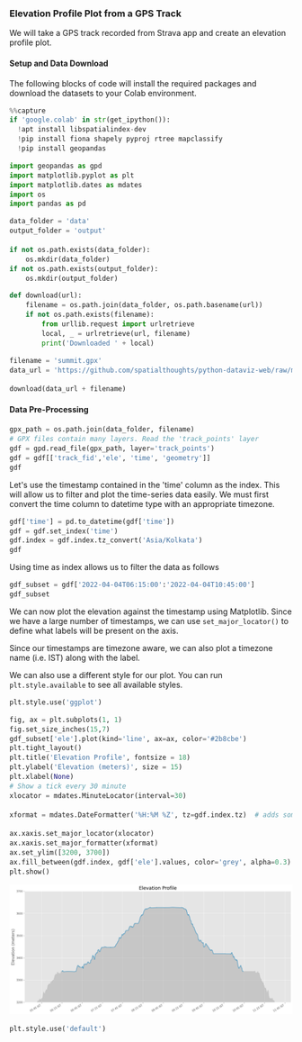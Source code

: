 ### Elevation Profile Plot from a GPS Track

We will take a GPS track recorded from Strava app and create an elevation profile plot.

#### Setup and Data Download

The following blocks of code will install the required packages and download the datasets to your Colab environment.


```python
%%capture
if 'google.colab' in str(get_ipython()):
  !apt install libspatialindex-dev
  !pip install fiona shapely pyproj rtree mapclassify
  !pip install geopandas
```


```python
import geopandas as gpd
import matplotlib.pyplot as plt
import matplotlib.dates as mdates
import os
import pandas as pd

```


```python
data_folder = 'data'
output_folder = 'output'

if not os.path.exists(data_folder):
    os.mkdir(data_folder)
if not os.path.exists(output_folder):
    os.mkdir(output_folder)
```


```python
def download(url):
    filename = os.path.join(data_folder, os.path.basename(url))
    if not os.path.exists(filename):
        from urllib.request import urlretrieve
        local, _ = urlretrieve(url, filename)
        print('Downloaded ' + local)
```


```python
filename = 'summit.gpx'
data_url = 'https://github.com/spatialthoughts/python-dataviz-web/raw/main/data/gps/'

download(data_url + filename)
```

#### Data Pre-Processing


```python
gpx_path = os.path.join(data_folder, filename)
# GPX files contain many layers. Read the 'track_points' layer
gdf = gpd.read_file(gpx_path, layer='track_points')
gdf = gdf[['track_fid','ele', 'time', 'geometry']]
gdf
```

Let's use the timestamp contained in the 'time' column as the index. This will allow us to filter and plot the time-series data easily. We must first convert the time column to datetime type with an appropriate timezone.


```python
gdf['time'] = pd.to_datetime(gdf['time'])
gdf = gdf.set_index('time')
gdf.index = gdf.index.tz_convert('Asia/Kolkata')
gdf
```

Using time as index allows us to filter the data as follows


```python
gdf_subset = gdf['2022-04-04T06:15:00':'2022-04-04T10:45:00']
gdf_subset
```

We can now plot the elevation against the timestamp using Matplotlib. Since we have a large number of timestamps, we can use `set_major_locator()` to define what labels will be present on the axis.

Since our timestamps are timezone aware, we can also plot a timezone name (i.e. IST) along with the label.

We can also use a different style for our plot. You can run `plt.style.available` to see all available styles.


```python
plt.style.use('ggplot')
```


```python
fig, ax = plt.subplots(1, 1)
fig.set_size_inches(15,7)
gdf_subset['ele'].plot(kind='line', ax=ax, color='#2b8cbe')
plt.tight_layout()
plt.title('Elevation Profile', fontsize = 18)
plt.ylabel('Elevation (meters)', size = 15)
plt.xlabel(None)
# Show a tick every 30 minute
xlocator = mdates.MinuteLocator(interval=30)

xformat = mdates.DateFormatter('%H:%M %Z', tz=gdf.index.tz)  # adds some extra formatting, but not required

ax.xaxis.set_major_locator(xlocator)
ax.xaxis.set_major_formatter(xformat)
ax.set_ylim([3200, 3700])
ax.fill_between(gdf.index, gdf['ele'].values, color='grey', alpha=0.3)
plt.show()
```


    
![](python-dataviz-output/supplement_elevation_profile_plot_files/supplement_elevation_profile_plot_16_0.png)
    



```python
plt.style.use('default')
```
